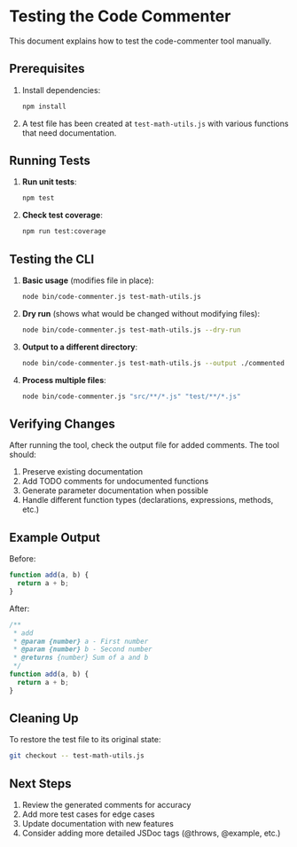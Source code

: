 # Testing the Code Commenter

This document explains how to test the code-commenter tool manually.

## Prerequisites

1. Install dependencies:

   ```bash
   npm install
   ```

2. A test file has been created at `test-math-utils.js` with various functions that need documentation.

## Running Tests

1. **Run unit tests**:

   ```bash
   npm test
   ```

2. **Check test coverage**:
   ```bash
   npm run test:coverage
   ```

## Testing the CLI

1. **Basic usage** (modifies file in place):

   ```bash
   node bin/code-commenter.js test-math-utils.js
   ```

2. **Dry run** (shows what would be changed without modifying files):

   ```bash
   node bin/code-commenter.js test-math-utils.js --dry-run
   ```

3. **Output to a different directory**:

   ```bash
   node bin/code-commenter.js test-math-utils.js --output ./commented
   ```

4. **Process multiple files**:
   ```bash
   node bin/code-commenter.js "src/**/*.js" "test/**/*.js"
   ```

## Verifying Changes

After running the tool, check the output file for added comments. The tool should:

1. Preserve existing documentation
2. Add TODO comments for undocumented functions
3. Generate parameter documentation when possible
4. Handle different function types (declarations, expressions, methods, etc.)

## Example Output

Before:

```javascript
function add(a, b) {
  return a + b;
}
```

After:

```javascript
/**
 * add
 * @param {number} a - First number
 * @param {number} b - Second number
 * @returns {number} Sum of a and b
 */
function add(a, b) {
  return a + b;
}
```

## Cleaning Up

To restore the test file to its original state:

```bash
git checkout -- test-math-utils.js
```

## Next Steps

1. Review the generated comments for accuracy
2. Add more test cases for edge cases
3. Update documentation with new features
4. Consider adding more detailed JSDoc tags (@throws, @example, etc.)
